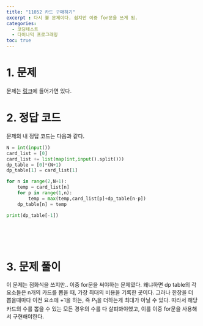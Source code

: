 ```yaml
---
title: "11052 카드 구매하기"
excerpt : 다시 볼 문제이다. 쉽지만 이중 for문을 쓰게 됨. 
categories:
  - 코딩테스트
  - 다이나믹 프로그래밍
toc: true
---
```

  
# 1. 문제
문제는 [링크](https://www.acmicpc.net/problem/11052)에 들어가면 있다.

# 2. 정답 코드

문제의 내 정답 코드는 다음과 같다.

```python
N = int(input())
card_list = [0]
card_list += list(map(int,input().split()))
dp_table = [0]*(N+1)
dp_table[1] = card_list[1]

for n in range(2,N+1):
    temp = card_list[n]
    for p in range(1,n):
        temp = max(temp,card_list[p]+dp_table[n-p])
    dp_table[n] = temp

print(dp_table[-1])

```

<br/><br/><br/>

# 3. 문제 풀이

이 문제는 점화식을 쓰지만.. 이중 for문을 써야하는 문제였다. 왜냐하면 dp table의 각 요소들은
n개의 카드를 뽑을 때, 가장 최대의 비용을 기록한 곳이다. 그러나 한장을 더 뽑을때마다 이전 요소에 +1을 하는,
즉 $P_1$을 더하는게 최대가 아닐 수 있다. 따라서 해당 카드의 수를 뽑을 수 있는 모든 경우의 수를 다 살펴봐야했고,
이를 이중 for문을 사용해서 구현해야한다.